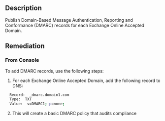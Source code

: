 ## Description

Publish Domain-Based Message Authentication, Reporting and Conformance (DMARC) records for each Exchange Online Accepted Domain.

## Remediation

### From Console

To add DMARC records, use the following steps:

1. For each Exchange Online Accepted Domain, add the following record to DNS:

```bash
  Record:  _dmarc.domain1.com
  Type:  TXT
  Value:  v=DMARC1; p=none;
```

2. This will create a basic DMARC policy that audits compliance
